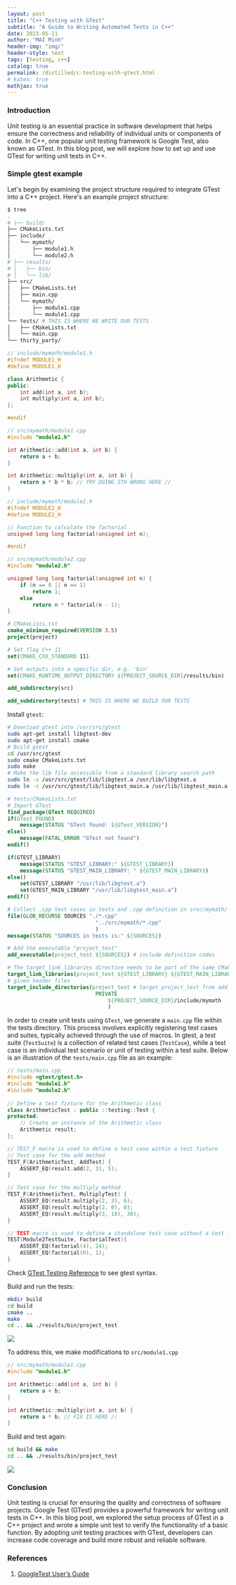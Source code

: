 ```yaml
---
layout: post
title: "C++ Testing with GTest"
subtitle: "A Guide to Writing Automated Tests in C++"
date: 2023-05-11
author: "MAI Minh"
header-img: "img/"
header-style: text
tags: [testing, c++]
catalog: true
permalink: /distilled/c-testing-with-gtest.html
# katex: true
mathjax: true
---
```



### Introduction

Unit testing is an essential practice in software development that helps ensure the correctness and reliability of individual units or components of code. In C++, one popular unit testing framework is Google Test, also known as GTest. In this blog post, we will explore how to set up and use GTest for writing unit tests in C++.

### Simple gtest example

Let's begin by examining the project structure required to integrate GTest into a C++ project. Here's an example project structure:

```bash
$ tree
.
# ├── build/
├── CMakeLists.txt
├── include/
│   └── mymath/
│       ├── module1.h
│       └── module2.h
# ├── results/
# │   ├── bin/
# │   └── lib/
├── src/
│   ├── CMakeLists.txt
│   ├── main.cpp
│   └── mymath/
│       ├── module1.cpp
│       └── module1.cpp
└── tests/ # THIS IS WHERE WE WRITE OUR TESTS
│   ├── CMakeLists.txt
│   └── main.cpp
└── thirty_party/
```

```c++
// include/mymath/module1.h
#ifndef MODULE1_H
#define MODULE1_H

class Arithmetic {
public:
    int add(int a, int b);
    int multiply(int a, int b);
};

#endif
```
```c++
// src/mymath/module1.cpp
#include "module1.h"

int Arithmetic::add(int a, int b) {
    return a + b;
}

int Arithmetic::multiply(int a, int b) {
    return a * b * b; // TRY DOING STH WRONG HERE //
}
```
```c++
// include/mymath/module2.h
#ifndef MODULE2_H
#define MODULE2_H

// Function to calculate the factorial
unsigned long long factorial(unsigned int n);

#endif
```

```c++
// src/mymath/module2.cpp
#include "module2.h"

unsigned long long factorial(unsigned int n) {
    if (n == 0 || n == 1)
        return 1;
    else
        return n * factorial(n - 1);
}
```

```cmake
# CMakeLists.txt
cmake_minimum_required(VERSION 3.5)
project(project)

# Set flag C++ 11
set(CMAKE_CXX_STANDARD 11)

# Set outputs into a specific dir, e.g. 'bin'
set(CMAKE_RUNTIME_OUTPUT_DIRECTORY ${PROJECT_SOURCE_DIR}/results/bin)

add_subdirectory(src)

add_subdirectory(tests) # THIS IS WHERE WE BUILD OUR TESTS
```

Install `gtest`:
```bash
# Download gtest into /usr/src/gtest
sudo apt-get install libgtest-dev 
sudo apt-get install cmake
# Build gtest
cd /usr/src/gtest
sudo cmake CMakeLists.txt
sudo make
# Make the lib file accessible from a standard library search path
sudo ln -s /usr/src/gtest/lib/libgtest.a /usr/lib/libgtest.a
sudo ln -s /usr/src/gtest/lib/libgtest_main.a /usr/lib/libgtest_main.a
```

```cmake
# tests/CMakeLists.txt
# Import GTest
find_package(GTest REQUIRED)
if(GTest_FOUND)
    message(STATUS "GTest found: ${GTest_VERSION}")
else()
    message(FATAL_ERROR "GTest not found")
endif()

if(GTEST_LIBRARY)
    message(STATUS "GTEST_LIBRARY:" ${GTEST_LIBRARY})
    message(STATUS "GTEST_MAIN_LIBRARY: " ${GTEST_MAIN_LIBRARY})
else()
    set(GTEST_LIBRARY "/usr/lib/libgtest.a")
    set(GTEST_MAIN_LIBRARY "/usr/lib/libgtest_main.a")
endif()

# Collect .cpp test cases in tests and .cpp definition in srxc/mymath/
file(GLOB_RECURSE SOURCES "./*.cpp" 
                            "../src/mymath/*.cpp"
                            )
message(STATUS "SOURCES in tests is:" ${SOURCES})

# Add the executable "project_test"
add_executable(project_test ${SOURCES}) # include definition codes

# The target_link_libraries directive needs to be part of the same CMakeLists.txt as the add_executable directive.
target_link_libraries(project_test ${GTEST_LIBRARY} ${GTEST_MAIN_LIBRARY} pthread) 
# given header files
target_include_directories(project_test # target project_test from add_subdirectory(tests)
                            PRIVATE
                                ${PROJECT_SOURCE_DIR}/include/mymath
                                )
```

In order to create unit tests using `GTest`, we generate a `main.cpp` file within the tests directory. This process involves explicitly registering test cases and suites, typically achieved through the use of macros. In gtest, a test suite (`TestSuite`) is a collection of related test cases (`TestCase`), while a test case is an individual test scenario or unit of testing within a test suite. Below is an illustration of the `tests/main.cpp` file as an example:

```c++
// tests/main.cpp
#include <gtest/gtest.h>
#include "module1.h"
#include "module2.h"
 
// Define a test fixture for the Arithmetic class
class ArithmeticTest : public ::testing::Test {
protected:
    // Create an instance of the Arithmetic class
    Arithmetic result;
};

// TEST_F macro is used to define a test case within a test fixture
// Test case for the add method
TEST_F(ArithmeticTest, AddTest) {
    ASSERT_EQ(result.add(2, 3), 5);
}

// Test case for the multiply method
TEST_F(ArithmeticTest, MultiplyTest) {
    ASSERT_EQ(result.multiply(2, 3), 6);
    ASSERT_EQ(result.multiply(2, 0), 0);
    ASSERT_EQ(result.multiply(3, 10), 30);
}

// TEST macro is used to define a standalone test case without a test fixture
TEST(Module2TestSuite, FactorialTest){
    ASSERT_EQ(factorial(4), 24);
    ASSERT_EQ(factorial(0), 1);
}
```

Check [GTest Testing Reference](http://google.github.io/googletest/reference/testing.html) to see gtest syntax.


Build and run the tests:
```bash
mkdir build
cd build
cmake ..
make
cd .. && ./results/bin/project_test 
```

![](../img/gtest_output1.png)


To address this, we make modifications to `src/module1.cpp`

```c++
// src/mymath/module1.cpp
#include "module1.h"

int Arithmetic::add(int a, int b) {
    return a + b;
}

int Arithmetic::multiply(int a, int b) {
    return a * b; // FIX IS HERE //
}
```

Build and test again:
```bash
cd build && make
cd .. && ./results/bin/project_test 
```
![](../img/gtest_output2.png)


### Conclusion

Unit testing is crucial for ensuring the quality and correctness of software projects. Google Test (GTest) provides a powerful framework for writing unit tests in C++. In this blog post, we explored the setup process of GTest in a C++ project and wrote a simple unit test to verify the functionality of a basic function. By adopting unit testing practices with GTest, developers can increase code coverage and build more robust and reliable software.

### References

1. [GoogleTest User’s Guide](http://google.github.io/googletest/)

<!-- https://cppdeveloper.com/tutorial/unit-test-voi-google-test-gtest-tren-linux/ -->
<!-- ### Errors

[libIlmImf-2_2.so.22 not found](https://stackoverflow.com/questions/64738243/problem-with-imagemagick-after-upgrading-ubuntu-to-20-04)

```bash
cd /usr/lib/x86_64-linux-gnu 
sudo ln -s libIlmImf-2_3.so.24 libIlmImf-2_2.so.22
``` -->